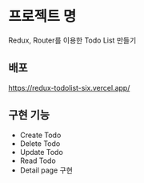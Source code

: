 # 프로젝트 명

Redux, Router를 이용한 Todo List 만들기

## 배포

https://redux-todolist-six.vercel.app/

## 구현 기능

- Create Todo
- Delete Todo
- Update Todo
- Read Todo
- Detail page 구현
